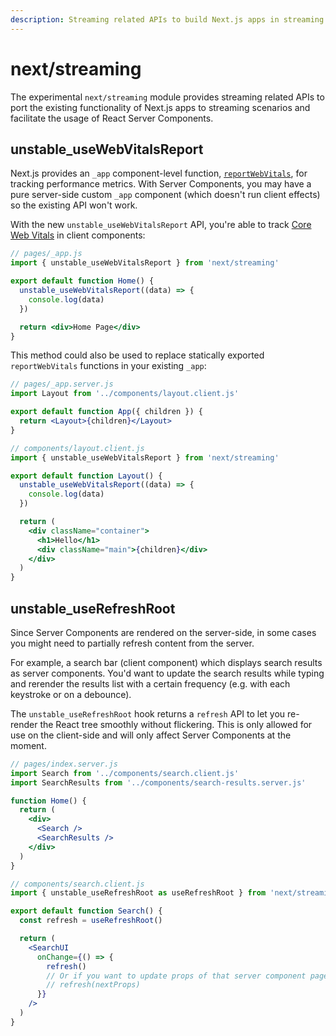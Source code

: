 ```yaml
---
description: Streaming related APIs to build Next.js apps in streaming SSR or with React Server Components.
---
```


# next/streaming

The experimental `next/streaming` module provides streaming related APIs to port the existing functionality of Next.js apps to streaming scenarios and facilitate the usage of React Server Components.

## unstable_useWebVitalsReport

Next.js provides an `_app` component-level function, [`reportWebVitals`](docs/advanced-features/measuring-performance), for tracking performance metrics. With Server Components, you may have a pure server-side custom `_app` component (which doesn't run client effects) so the existing API won't work.

With the new `unstable_useWebVitalsReport` API, you're able to track [Core Web Vitals](https://nextjs.org/learn/seo/web-performance) in client components:

```jsx
// pages/_app.js
import { unstable_useWebVitalsReport } from 'next/streaming'

export default function Home() {
  unstable_useWebVitalsReport((data) => {
    console.log(data)
  })

  return <div>Home Page</div>
}
```

This method could also be used to replace statically exported `reportWebVitals` functions in your existing `_app`:

```jsx
// pages/_app.server.js
import Layout from '../components/layout.client.js'

export default function App({ children }) {
  return <Layout>{children}</Layout>
}
```

```jsx
// components/layout.client.js
import { unstable_useWebVitalsReport } from 'next/streaming'

export default function Layout() {
  unstable_useWebVitalsReport((data) => {
    console.log(data)
  })

  return (
    <div className="container">
      <h1>Hello</h1>
      <div className="main">{children}</div>
    </div>
  )
}
```

## unstable_useRefreshRoot

Since Server Components are rendered on the server-side, in some cases you might need to partially refresh content from the server.

For example, a search bar (client component) which displays search results as server components. You'd want to update the search results while typing and rerender the results list with a certain frequency (e.g. with each keystroke or on a debounce).

The `unstable_useRefreshRoot` hook returns a `refresh` API to let you re-render the React tree smoothly without flickering. This is only allowed for use on the client-side and will only affect Server Components at the moment.

```jsx
// pages/index.server.js
import Search from '../components/search.client.js'
import SearchResults from '../components/search-results.server.js'

function Home() {
  return (
    <div>
      <Search />
      <SearchResults />
    </div>
  )
}
```

```jsx
// components/search.client.js
import { unstable_useRefreshRoot as useRefreshRoot } from 'next/streaming'

export default function Search() {
  const refresh = useRefreshRoot()

  return (
    <SearchUI
      onChange={() => {
        refresh()
        // Or if you want to update props of that server component page, you can do:
        // refresh(nextProps)
      }}
    />
  )
}
```
